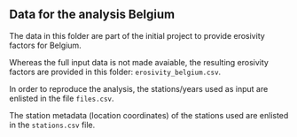 ## Data for the analysis Belgium

The data in this folder are part of the initial project to provide erosivity factors for Belgium.

Whereas the full input data is not made avaiable, the resulting erosivity factors are provided in this folder: `erosivity_belgium.csv`.

In order to reproduce the analysis, the stations/years used as input are enlisted in the file `files.csv`.

The station metadata (location coordinates) of the stations used are enlisted in the `stations.csv` file.
